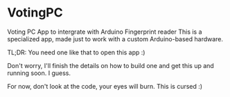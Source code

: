 # VotingPC
Voting PC App to intergrate with Arduino Fingerprint reader
This is a specialized app, made just to work with a custom Arduino-based hardware.

TL;DR: You need one like that to open this app :)

Don't worry, I'll finish the details on how to build one and get this up and running soon. I guess.

For now, don't look at the code, your eyes will burn. This is cursed :)
